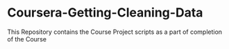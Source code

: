 # Coursera-Getting-Cleaning-Data
This Repository contains the Course Project scripts as a part of completion of the Course
